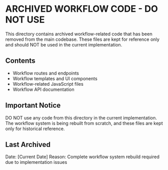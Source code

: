 # ARCHIVED WORKFLOW CODE - DO NOT USE

This directory contains archived workflow-related code that has been removed from the main codebase. These files are kept for reference only and should NOT be used in the current implementation.

## Contents
- Workflow routes and endpoints
- Workflow templates and UI components
- Workflow-related JavaScript files
- Workflow API documentation

## Important Notice
DO NOT use any code from this directory in the current implementation. The workflow system is being rebuilt from scratch, and these files are kept only for historical reference.

## Last Archived
Date: [Current Date]
Reason: Complete workflow system rebuild required due to implementation issues 